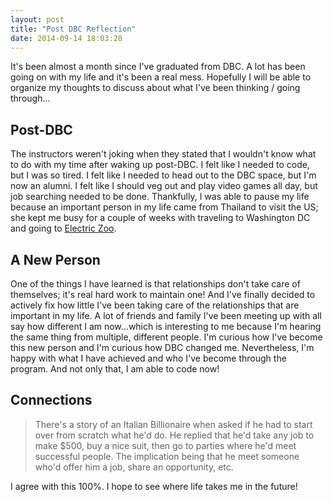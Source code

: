 ```yaml
---
layout: post
title: "Post DBC Reflection"
date: 2014-09-14 18:03:28
---
```


It's been almost a month since I've graduated from DBC. A lot has been going on with my life and it's been a real mess. Hopefully I will be able to organize my thoughts to discuss about what I've been thinking / going through...

## Post-DBC

The instructors weren't joking when they stated that I wouldn't know what to do with my time after waking up post-DBC. I felt like I needed to code, but I was so tired. I felt like I needed to head out to the DBC space, but I'm now an alumni. I felt like I should veg out and play video games all day, but job searching needed to be done. Thankfully, I was able to pause my life because an important person in my life came from Thailand to visit the US; she kept me busy for a couple of weeks with traveling to Washington DC and going to [Electric Zoo](http://electriczoofestival.com/).

## A New Person

One of the things I have learned is that relationships don't take care of themselves; it's real hard work to maintain one! And I've finally decided to actively fix how little I've been taking care of the relationships that are important in my life. A lot of friends and family I've been meeting up with all say how different I am now...which is interesting to me because I'm hearing the same thing from multiple, different people. I'm curious how I've become this new person and I'm curious how DBC changed me. Nevertheless, I'm happy with what I have achieved and who I've become through the program. And not only that, I am able to code now!

## Connections

> There's a story of an Italian Billionaire when asked if he had to start over from scratch what he'd do. He replied that he'd take any job to make $500, buy a nice suit, then go to parties where he'd meet successful people. The implication being that he meet someone who'd offer him a job, share an opportunity, etc.

I agree with this 100%. I hope to see where life takes me in the future!